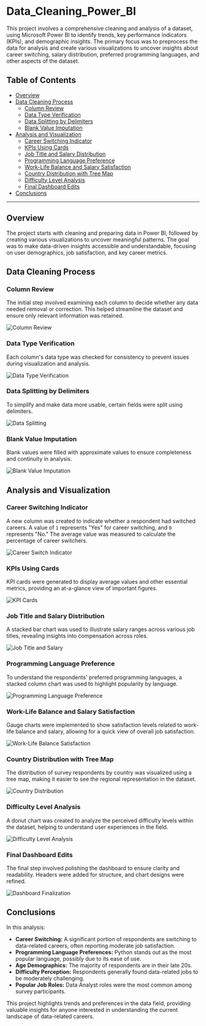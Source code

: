 # Data_Cleaning_Power_BI

This project involves a comprehensive cleaning and analysis of a dataset, using Microsoft Power BI to identify trends, key performance indicators (KPIs), and demographic insights. The primary focus was to preprocess the data for analysis and create various visualizations to uncover insights about career switching, salary distribution, preferred programming languages, and other aspects of the dataset.

## Table of Contents

- [Overview](#overview)
- [Data Cleaning Process](#data-cleaning-process)
  - [Column Review](#column-review)
  - [Data Type Verification](#data-type-verification)
  - [Data Splitting by Delimiters](#data-splitting-by-delimiters)
  - [Blank Value Imputation](#blank-value-imputation)
- [Analysis and Visualization](#analysis-and-visualization)
  - [Career Switching Indicator](#career-switching-indicator)
  - [KPIs Using Cards](#kpis-using-cards)
  - [Job Title and Salary Distribution](#job-title-and-salary-distribution)
  - [Programming Language Preference](#programming-language-preference)
  - [Work-Life Balance and Salary Satisfaction](#work-life-balance-and-salary-satisfaction)
  - [Country Distribution with Tree Map](#country-distribution-with-tree-map)
  - [Difficulty Level Analysis](#difficulty-level-analysis)
  - [Final Dashboard Edits](#final-dashboard-edits)
- [Conclusions](#conclusions)

---

## Overview

The project starts with cleaning and preparing data in Power BI, followed by creating various visualizations to uncover meaningful patterns. The goal was to make data-driven insights accessible and understandable, focusing on user demographics, job satisfaction, and key career metrics.

## Data Cleaning Process

### Column Review
The initial step involved examining each column to decide whether any data needed removal or correction. This helped streamline the dataset and ensure only relevant information was retained.

![Column Review](https://github.com/user-attachments/assets/d4b683fb-fb16-40c5-a65d-f5a386c65192)

### Data Type Verification
Each column's data type was checked for consistency to prevent issues during visualization and analysis.

![Data Type Verification](https://github.com/user-attachments/assets/eb402d74-3487-4c3e-a38b-930697e57b85)

### Data Splitting by Delimiters
To simplify and make data more usable, certain fields were split using delimiters.

![Data Splitting](https://github.com/user-attachments/assets/10193dbc-56a0-44cd-8239-bc780befb0b2)

### Blank Value Imputation
Blank values were filled with approximate values to ensure completeness and continuity in analysis.

![Blank Value Imputation](https://github.com/user-attachments/assets/2af835e3-0305-43d9-abe7-89e65870c442)

## Analysis and Visualization

### Career Switching Indicator
A new column was created to indicate whether a respondent had switched careers. A value of `1` represents "Yes" for career switching, and `0` represents "No." The average value was measured to calculate the percentage of career switchers.

![Career Switch Indicator](https://github.com/user-attachments/assets/384d0099-0477-4ee5-957c-3b724ea30ca6)

### KPIs Using Cards
KPI cards were generated to display average values and other essential metrics, providing an at-a-glance view of important figures.

![KPI Cards](https://github.com/user-attachments/assets/96821bcc-6061-4a0c-b03f-1603c2ab48b9)

### Job Title and Salary Distribution
A stacked bar chart was used to illustrate salary ranges across various job titles, revealing insights into compensation across roles.

![Job Title and Salary](https://github.com/user-attachments/assets/bffb97e3-9f22-4387-9926-74d8f14e017b)

### Programming Language Preference
To understand the respondents' preferred programming languages, a stacked column chart was used to highlight popularity by language.

![Programming Language Preference](https://github.com/user-attachments/assets/68ab5efb-3009-450c-ab94-2432880117ea)

### Work-Life Balance and Salary Satisfaction
Gauge charts were implemented to show satisfaction levels related to work-life balance and salary, allowing for a quick view of overall job satisfaction.

![Work-Life Balance Satisfaction](https://github.com/user-attachments/assets/0b725ef1-b4ec-4010-abad-5a6f9ee5065c)

### Country Distribution with Tree Map
The distribution of survey respondents by country was visualized using a tree map, making it easier to see the regional representation in the dataset.

![Country Distribution](https://github.com/user-attachments/assets/6fb76b1e-9206-40e6-a493-3598f7c79227)

### Difficulty Level Analysis
A donut chart was created to analyze the perceived difficulty levels within the dataset, helping to understand user experiences in the field.

![Difficulty Level Analysis](https://github.com/user-attachments/assets/c24ce168-ed5f-433c-87e7-dec6e66fa7da)

### Final Dashboard Edits
The final step involved polishing the dashboard to ensure clarity and readability. Headers were added for structure, and chart designs were refined.

![Dashboard Finalization](https://github.com/user-attachments/assets/42353a47-5ca3-489f-aed0-b067e847f421)

## Conclusions

In this analysis:
- **Career Switching:** A significant portion of respondents are switching to data-related careers, often reporting moderate job satisfaction.
- **Programming Language Preferences:** Python stands out as the most popular language, possibly due to its ease of use.
- **Age Demographics:** The majority of respondents are in their late 20s.
- **Difficulty Perception:** Respondents generally found data-related jobs to be moderately challenging.
- **Popular Job Roles:** Data Analyst roles were the most common among survey participants.

This project highlights trends and preferences in the data field, providing valuable insights for anyone interested in understanding the current landscape of data-related careers.
